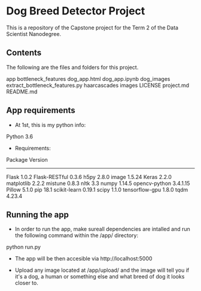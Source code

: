 # Dog Breed Detector Project

This is a repository of the Capstone project for the Term 2 of the Data Scientist Nanodegree.

## Contents

The following are the files and folders for this project.

app
bottleneck_features
dog_app.html
dog_app.ipynb
dog_images
extract_bottleneck_features.py
haarcascades
images
LICENSE
project.md
README.md


## App requirements

- At 1st, this is my python info:

Python 3.6


- Requirements:


Package                 Version
----------------------- ---------
Flask                   1.0.2
Flask-RESTful           0.3.6
h5py                    2.8.0
image                   1.5.24
Keras                   2.2.0
matplotlib              2.2.2
mistune                 0.8.3
nltk                    3.3
numpy                   1.14.5
opencv-python           3.4.1.15
Pillow                  5.1.0
pip                     18.1
scikit-learn            0.19.1
scipy                   1.1.0
tensorflow-gpu          1.8.0
tqdm                    4.23.4

## Running the app

- In order to run the app, make sureall dependencies are intalled and run the following command within the /app/ directory:

python run.py

- The app will be then accesible via http://localhost:5000

- Upload any image located at /app/upload/ and the image will tell you if it's a dog, a human or something else and what breed of dog it looks closer to.
